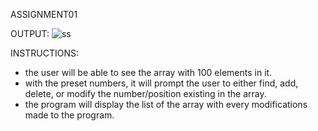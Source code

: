 ASSIGNMENT01

OUTPUT: 
![ss](https://user-images.githubusercontent.com/98352284/192048548-09dd803a-9622-4eb5-ad56-035f7455b5d4.jpg)


INSTRUCTIONS:
- the user will be able to see the array with 100 elements in it.
- with the preset numbers, it will prompt the user to either find, add, delete, or modify the number/position existing in the array.
- the program will display the list of the array with every modifications made to the program.
